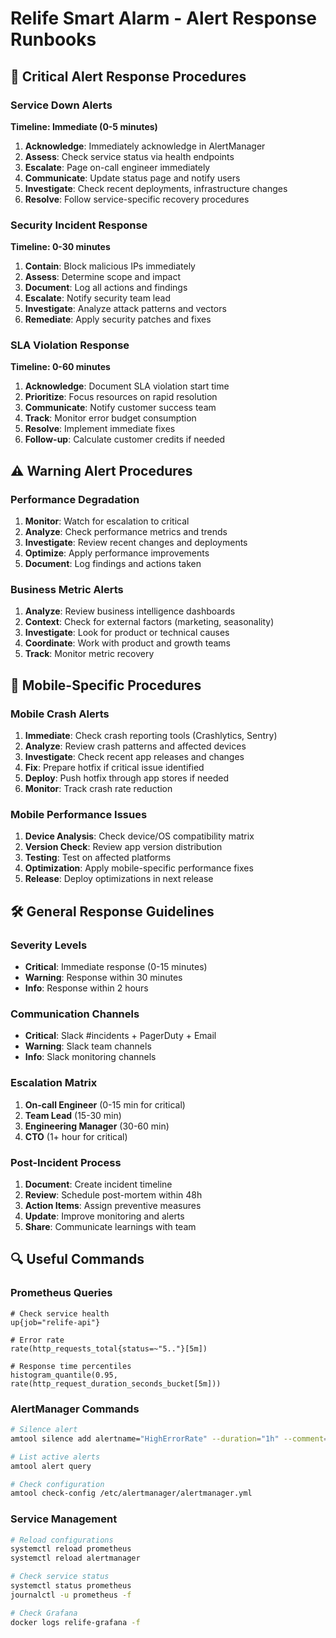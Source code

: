 # Relife Smart Alarm - Alert Response Runbooks

## 🚨 Critical Alert Response Procedures

### Service Down Alerts

**Timeline: Immediate (0-5 minutes)**

1. **Acknowledge**: Immediately acknowledge in AlertManager
2. **Assess**: Check service status via health endpoints
3. **Escalate**: Page on-call engineer immediately
4. **Communicate**: Update status page and notify users
5. **Investigate**: Check recent deployments, infrastructure changes
6. **Resolve**: Follow service-specific recovery procedures

### Security Incident Response

**Timeline: 0-30 minutes**

1. **Contain**: Block malicious IPs immediately
2. **Assess**: Determine scope and impact
3. **Document**: Log all actions and findings
4. **Escalate**: Notify security team lead
5. **Investigate**: Analyze attack patterns and vectors
6. **Remediate**: Apply security patches and fixes

### SLA Violation Response

**Timeline: 0-60 minutes**

1. **Acknowledge**: Document SLA violation start time
2. **Prioritize**: Focus resources on rapid resolution
3. **Communicate**: Notify customer success team
4. **Track**: Monitor error budget consumption
5. **Resolve**: Implement immediate fixes
6. **Follow-up**: Calculate customer credits if needed

## ⚠️ Warning Alert Procedures

### Performance Degradation

1. **Monitor**: Watch for escalation to critical
2. **Analyze**: Check performance metrics and trends
3. **Investigate**: Review recent changes and deployments
4. **Optimize**: Apply performance improvements
5. **Document**: Log findings and actions taken

### Business Metric Alerts

1. **Analyze**: Review business intelligence dashboards
2. **Context**: Check for external factors (marketing, seasonality)
3. **Investigate**: Look for product or technical causes
4. **Coordinate**: Work with product and growth teams
5. **Track**: Monitor metric recovery

## 📱 Mobile-Specific Procedures

### Mobile Crash Alerts

1. **Immediate**: Check crash reporting tools (Crashlytics, Sentry)
2. **Analyze**: Review crash patterns and affected devices
3. **Investigate**: Check recent app releases and changes
4. **Fix**: Prepare hotfix if critical issue identified
5. **Deploy**: Push hotfix through app stores if needed
6. **Monitor**: Track crash rate reduction

### Mobile Performance Issues

1. **Device Analysis**: Check device/OS compatibility matrix
2. **Version Check**: Review app version distribution
3. **Testing**: Test on affected platforms
4. **Optimization**: Apply mobile-specific performance fixes
5. **Release**: Deploy optimizations in next release

## 🛠️ General Response Guidelines

### Severity Levels

- **Critical**: Immediate response (0-15 minutes)
- **Warning**: Response within 30 minutes
- **Info**: Response within 2 hours

### Communication Channels

- **Critical**: Slack #incidents + PagerDuty + Email
- **Warning**: Slack team channels
- **Info**: Slack monitoring channels

### Escalation Matrix

1. **On-call Engineer** (0-15 min for critical)
2. **Team Lead** (15-30 min)
3. **Engineering Manager** (30-60 min)
4. **CTO** (1+ hour for critical)

### Post-Incident Process

1. **Document**: Create incident timeline
2. **Review**: Schedule post-mortem within 48h
3. **Action Items**: Assign preventive measures
4. **Update**: Improve monitoring and alerts
5. **Share**: Communicate learnings with team

## 🔍 Useful Commands

### Prometheus Queries

```promql
# Check service health
up{job="relife-api"}

# Error rate
rate(http_requests_total{status=~"5.."}[5m])

# Response time percentiles
histogram_quantile(0.95, rate(http_request_duration_seconds_bucket[5m]))
```

### AlertManager Commands

```bash
# Silence alert
amtool silence add alertname="HighErrorRate" --duration="1h" --comment="Investigating"

# List active alerts
amtool alert query

# Check configuration
amtool check-config /etc/alertmanager/alertmanager.yml
```

### Service Management

```bash
# Reload configurations
systemctl reload prometheus
systemctl reload alertmanager

# Check service status
systemctl status prometheus
journalctl -u prometheus -f

# Check Grafana
docker logs relife-grafana -f
```
